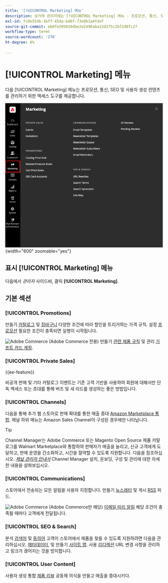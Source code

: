 ```yaml
---
title: '[!UICONTROL Marketing] 메뉴'
description: 상거래 관리자에는 [!UICONTROL Marketing] 메뉴 - 프로모션, 통신, SEO 및 사용자 생성 컨텐츠를 관리하기 위한 액세스 도구를 제공합니다.
exl-id: fc0e554b-1bff-45da-bd6f-73e9b1a4fdef
source-git-commit: eb0fe395020dbe2e2496aba13d2f5c2bf2d0fc27
workflow-type: tm+mt
source-wordcount: '276'
ht-degree: 0%

---
```


# [!UICONTROL Marketing] 메뉴

다음 [!UICONTROL Marketing] 메뉴는 프로모션, 통신, SEO 및 사용자 생성 컨텐츠를 관리하기 위한 액세스 도구를 제공합니다.

![Commerce 관리자 - 마케팅 메뉴](./assets/admin-menu-marketing-ee.png){width="600" zoomable="yes"}

## 표시 [!UICONTROL Marketing] 메뉴

다음에서 _관리자_ 사이드바, 클릭 **[!UICONTROL Marketing]**.

## 기본 섹션

### [!UICONTROL Promotions]

만들기 [카탈로그](price-rules-catalog.md) 및 [장바구니](price-rules-cart.md) 다양한 조건에 따라 할인을 트리거하는 가격 규칙. 설정 [프로모션](introduction.md#promotions) 필요한 조건이 충족되면 실행이 시작됩니다.

![Adobe Commerce](../assets/adobe-logo.svg) (Adobe Commerce 전용) 만들기 [관련 제품 규칙](product-related-rules.md) 및 관리 [기프트 카드 계정](../stores-purchase/product-gift-card-accounts.md).

### [!UICONTROL Private Sales]

{{ee-feature}}

비공개 판매 및 기타 카탈로그 이벤트는 기존 고객 기반을 사용하여 회원에 대해서만 단독 액세스 또는 초대를 통해 버즈 및 새 리드를 생성하는 좋은 방법입니다.

### [!UICONTROL Channels]

다음을 통해 추가 웹 스토어로 판매 확대를 통한 매출 증대 [Amazon Marketplace 통합](https://experienceleague.adobe.com/docs/commerce-channels/amazon/overview.html). 채널 하위 메뉴는 Amazon Sales Channel이 구성된 경우에만 나타납니다.

>[!TIP]
>
>Channel Manager는 Adobe Commerce 또는 Magento Open Source 제품 카탈로그를 Walmart Marketplace와 통합하여 판매자가 매출을 늘리고, 신규 고객에게 도달하고, 판매 운영을 간소화하고, 시간을 절약할 수 있도록 지원합니다. 다음을 참조하십시오. [_채널 관리자 안내서_](https://experienceleague.adobe.com/docs/commerce-channels/channel-manager/intro-to-channel-manager/overview.html) Channel Manager 설치, 온보딩, 구성 및 관리에 대한 자세한 내용을 살펴보십시오.

### [!UICONTROL Communications]

스토어에서 전송되는 모든 알림을 사용자 지정합니다. 만들기 [뉴스레터](newsletters.md) 및 게시 [RSS](social-rss.md#rss-feeds) 피드.

![Adobe Commerce](../assets/adobe-logo.svg) (Adobe Commerce만 해당) [이메일 미리 알림](email-reminder-rules.md) 해당 조건이 충족될 때마다 고객에게 전달됩니다.

### [!UICONTROL SEO & Search]

분석 [검색어](../catalog/search-terms.md) 및 [동의어](../catalog/search-terms.md#search-synonyms) 고객이 스토어에서 제품을 찾을 수 있도록 지원하려면 다음을 관리하십시오. [메타데이터](meta-data.md), 및 만들기 [사이트 맵](sitemap-xml.md). 사용 [리디렉션](url-rewrite.md) URL 변경 사항을 관리하고 링크가 끊어지는 것을 방지합니다.

### [!UICONTROL User Content]

사용자 생성 통합 [제품 리뷰](product-reviews.md) 공동체 의식을 만들고 매출을 증대시키다.
